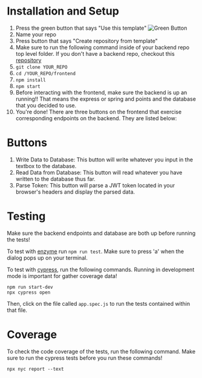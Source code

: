 # Installation and Setup
1. Press the green button that says "Use this template"
   ![Green Button](https://i.imgur.com/vRuyLNh.png)
2. Name your repo
3. Press button that says "Create repository from template"
4. Make sure to run the following command inside of your backend repo top level folder. If you don't have a backend repo, checkout this [repository](https://github.com/agadient/SDI_Capstone_Backends)
5. `git clone YOUR_REPO`
6. `cd /YOUR_REPO/frontend`
7. `npm install`
8. `npm start`
9. Before interacting with the frontend, make sure the backend is up an running!! That means the express or spring and points and the database that you decided to use.
9. You're done! There are three buttons on the frontend that exercise corresponding endpoints on the backend. They are listed below:
# Buttons #
1. Write Data to Database: This button will write whatever you input in the textbox to the database.
2. Read Data from Database: This button will read whatever you have written to the database thus far.
3. Parse Token: This button will parse a JWT token located in your browser's headers and display the parsed data.

# Testing #
Make sure the backend endpoints and database are both up before running the tests!

To test with [enzyme](https://enzymejs.github.io/enzyme/) run `npm run test`. Make sure to press 'a' when the dialog pops up on your terminal.

To test with [cypress](https://www.cypress.io), run the following commands. Running in development mode is important for gather coverage data!
```
npm run start-dev
npx cypress open
``` 
Then, click on the file called `app.spec.js` to run the tests contained within that file.

# Coverage #

To check the code coverage of the tests, run the following command. Make sure to run the cypress tests before you run these commands!

```
npx nyc report --text
```
